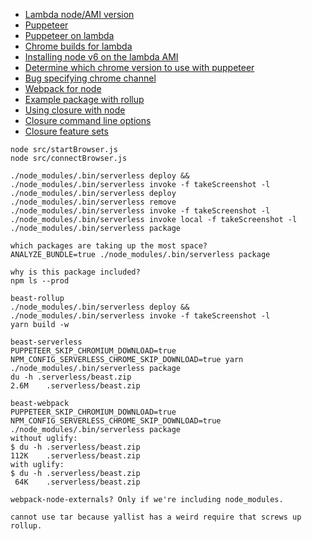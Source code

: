- [Lambda node/AMI version](https://docs.aws.amazon.com/lambda/latest/dg/current-supported-versions.html)
- [Puppeteer](https://github.com/GoogleChrome/puppeteer)
- [Puppeteer on lambda](https://github.com/sambaiz/puppeteer-lambda-starter-kit)
- [Chrome builds for lambda](https://github.com/adieuadieu/serverless-chrome/releases)
- [Installing node v6 on the lambda AMI](https://nodejs.org/en/download/package-manager/#enterprise-linux-and-fedora)
- [Determine which chrome version to use with puppeteer](https://github.com/GoogleChrome/puppeteer/issues/1507)
- [Bug specifying chrome channel](https://github.com/adieuadieu/serverless-chrome/issues/100)
- [Webpack for node](http://jlongster.com/Backend-Apps-with-Webpack--Part-I)
- [Example package with rollup](https://github.com/adieuadieu/serverless-chrome/tree/master/packages/lambda)
- [Using closure with node](https://github.com/google/closure-compiler/issues/1382)
- [Closure command line options](https://github.com/google/closure-compiler/blob/635b02b08ecd5e4a1d7d58411232eadebcb24fa3/src/com/google/javascript/jscomp/CommandLineRunner.java)
- [Closure feature sets](https://github.com/google/closure-compiler/blob/e5c433b507bf919e017db1ab10f6b2e24a40ab7a/src/com/google/javascript/jscomp/parsing/parser/FeatureSet.java)

```
node src/startBrowser.js
node src/connectBrowser.js

./node_modules/.bin/serverless deploy && ./node_modules/.bin/serverless invoke -f takeScreenshot -l
./node_modules/.bin/serverless deploy
./node_modules/.bin/serverless remove
./node_modules/.bin/serverless invoke -f takeScreenshot -l
./node_modules/.bin/serverless invoke local -f takeScreenshot -l
./node_modules/.bin/serverless package

which packages are taking up the most space?
ANALYZE_BUNDLE=true ./node_modules/.bin/serverless package

why is this package included?
npm ls --prod

beast-rollup
./node_modules/.bin/serverless deploy && ./node_modules/.bin/serverless invoke -f takeScreenshot -l
yarn build -w

beast-serverless
PUPPETEER_SKIP_CHROMIUM_DOWNLOAD=true NPM_CONFIG_SERVERLESS_CHROME_SKIP_DOWNLOAD=true yarn
./node_modules/.bin/serverless package
du -h .serverless/beast.zip
2.6M	.serverless/beast.zip

beast-webpack
PUPPETEER_SKIP_CHROMIUM_DOWNLOAD=true NPM_CONFIG_SERVERLESS_CHROME_SKIP_DOWNLOAD=true ./node_modules/.bin/serverless package
without uglify:
$ du -h .serverless/beast.zip 
112K	.serverless/beast.zip
with uglify:
$ du -h .serverless/beast.zip 
 64K	.serverless/beast.zip

webpack-node-externals? Only if we're including node_modules.

cannot use tar because yallist has a weird require that screws up rollup.
```
